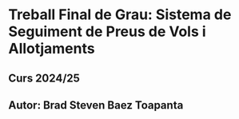 # Treball Final de Grau: Sistema de Seguiment de Preus de Vols i Allotjaments


## Curs 2024/25
## Autor: Brad Steven Baez Toapanta
